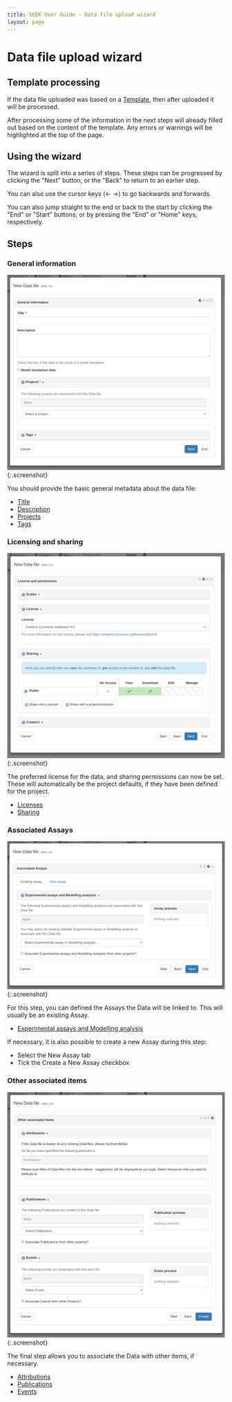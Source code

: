 ```yaml
---
title: SEEK User Guide - Data file upload wizard
layout: page
---
```


# Data file upload wizard

## Template processing

If the data file uploaded was based on a [Template](templates/master-v1.html), then after uploaded it will be processed.

After processing some of the information in the next steps will already filled out based on the content of the template. Any errors or warnings will
be highlighted at the top of the page.

## Using the wizard

The wizard is split into a series of steps. These steps can be progressed by clicking the "Next" button, or the "Back" to return to an earlier step.

You can also use the cursor keys (&larr; &rarr;) to go backwards and forwards.

You can also jump straight to the end or back to the start by clicking the "End" or "Start" buttons, or by pressing the "End" or "Home" keys, respectively.


## Steps

### General information

![wizard general info](/images/user-guide/data-wizard-step1.png){:.screenshot}

You should provide the basic general metadata about the data file:

* [Title](general-attributes.html#title)
* [Description](general-attributes.html#description)
* [Projects](general-attributes.html#projects)
* [Tags](general-attributes.html#tags)

### Licensing and sharing

![wizard sharing](/images/user-guide/data-wizard-step2.png){:.screenshot}

The preferred license for the data, and sharing permissions can now be set. These will automatically be the project defaults, if they have been defined for the project.

* [Licenses](licenses.html)
* [Sharing](general-attributes.html#sharing)

### Associated Assays

![wizard assays](/images/user-guide/data-wizard-step3.png){:.screenshot}

For this step, you can defined the Assays the Data will be linked to. This will usually be an existing Assay.

* [Experimental assays and Modelling analysis](general-attributes.html#experimental-assays-and-modelling-analysis)

If necessary, it is also possible to create a new Assay during this step:
    
  * Select the New Assay tab
  * Tick the Create a New Assay checkbox
  
### Other associated items

![wizard other associations](/images/user-guide/data-wizard-step4.png){:.screenshot}

The final step allows you to associate the Data with other items, if necessary.

* [Attributions](general-attributes.html#attributions)
* [Publications](general-attributes.html#publications)
* [Events](general-attributes.html#events)
  
  

